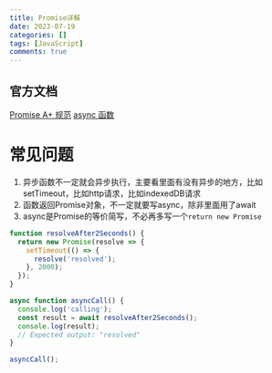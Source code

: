 ```yaml
---
title: Promise详解
date: 2023-07-19
categories: []
tags: [JavaScript]
comments: true
---
```


## 官方文档

[Promise A+ 规范](https://promisesaplus.com/)
[async 函数](https://developer.mozilla.org/en-US/docs/Web/JavaScript/Reference/Statements/async_function)

# 常见问题

1. 异步函数不一定就会异步执行，主要看里面有没有异步的地方，比如setTimeout，比如http请求，比如indexedDB请求
2. 函数返回Promise对象，不一定就要写async，除非里面用了await
3. async是Promise的等价简写，不必再多写一个`return new Promise`

```javascript
function resolveAfter2Seconds() {
  return new Promise(resolve => {
    setTimeout(() => {
      resolve('resolved');
    }, 2000);
  });
}

async function asyncCall() {
  console.log('calling');
  const result = await resolveAfter2Seconds();
  console.log(result);
  // Expected output: "resolved"
}

asyncCall();
```